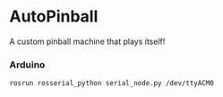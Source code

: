 # AutoPinball
A custom pinball machine that plays itself!

### Arduino
```bash
rosrun rosserial_python serial_node.py /dev/ttyACM0
```

